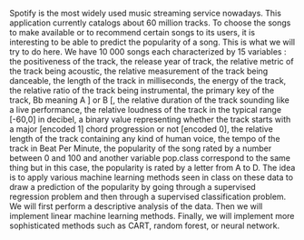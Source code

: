 Spotify is the most widely used music streaming service nowadays. This application currently
catalogs about 60 million tracks. To choose the songs to make available or to recommend certain
songs to its users, it is interesting to be able to predict the popularity of a song. This is what we
will try to do here.
We have 10 000 songs each characterized by 15 variables : the positiveness of the track, the
release year of track, the relative metric of the track being acoustic, the relative measurement of the
track being danceable, the length of the track in milliseconds, the energy of the track, the relative
ratio of the track being instrumental, the primary key of the track, Bb meaning A ] or B [, the
relative duration of the track sounding like a live performance, the relative loudness of the track
in the typical range [-60,0] in decibel, a binary value representing whether the track starts with a
major [encoded 1] chord progression or not [encoded 0], the relative length of the track containing
any kind of human voice, the tempo of the track in Beat Per Minute, the popularity of the song
rated by a number between 0 and 100 and another variable pop.class correspond to the same thing
but in this case, the popularity is rated by a letter from A to D.
The idea is to apply various machine learning methods seen in class on these data to draw a
prediction of the popularity by going through a supervised regression problem and then through
a supervised classification problem. We will first perform a descriptive analysis of the data. Then
we will implement linear machine learning methods. Finally, we will implement more sophisticated
methods such as CART, random forest, or neural network.
